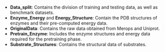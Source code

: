 - **Data_split**: Contains the division of training and testing data, as well as benchmark datasets.
- **Enzyme_Energy** and **Energy_Structure**: Contain the PDB structures of enzymes and their pre-computed energy data.
- **OriginalData**: Contains the raw data obtained from Merops and Uniprot.
- **Pretrain_Enzyme**: Includes the enzyme structures and energy data required for the pretraining phase.
- **Substrate_Structures**: Contains the structural data of substrates.
